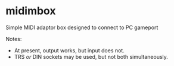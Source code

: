 # midimbox

Simple MIDI adaptor box designed to connect to PC gameport

Notes:

- At present, output works, but input does not.
- TRS *or* DIN sockets may be used, but not both simultaneously.
